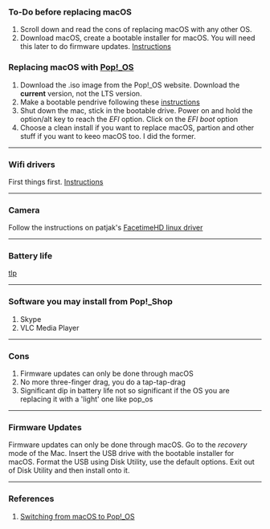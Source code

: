 ### To-Do before replacing macOS

1. Scroll down and read the cons of replacing macOS with any other OS. 
2. Download macOS, create a bootable installer for macOS. You will need this later to do firmware updates. [Instructions](https://support.apple.com/en-us/HT201372)

### Replacing macOS with [Pop!_OS](https://pop.system76.com/)

1. Download the .iso image from the Pop!_OS website. Download the **current** version, not the LTS version.
2. Make a bootable pendrive following these [instructions](https://support.system76.com/articles/live-disk/)
3. Shut down the mac, stick in the bootable drive. Power on and hold the option/alt key to reach the *EFI* option. Click on the *EFI boot* option
4. Choose a clean install if you want to replace macOS, partion and other stuff if you want to keeo macOS too. I did the former.

***

### Wifi drivers

First things first. [Instructions](https://askubuntu.com/a/60395)

***

### Camera

Follow the instructions on patjak's [FacetimeHD linux driver](https://github.com/patjak/bcwc_pcie/wiki)

***

### Battery life

[tlp](https://linrunner.de/tlp/)

***

### Software you may install from Pop!_Shop

1. Skype
2. VLC Media Player

***

### Cons

1. Firmware updates can only be done through macOS
2. No more three-finger drag, you do a tap-tap-drag
3. Significant dip in battery life not so significant if the OS you are replacing it with a 'light' one like pop_os

***

### Firmware Updates

Firmware updates can only be done through macOS. Go to the *recovery* mode of the Mac. Insert the USB drive with the bootable installer for macOS. Format the USB using Disk Utility, use the default options. Exit out of Disk Utility and then install onto it.

***

### References

1. [Switching from macOS to Pop!_OS](https://support.system76.com/articles/switch-from-macos-to-popos/)
